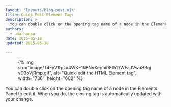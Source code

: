 ```yaml
---
layout: 'layouts/blog-post.njk'
title: Quick Edit Element Tags
description: >
  You can double click on the opening tag name of a node in the Elements Panel to edit it.
authors:
  - umarhansa
date: 2015-05-18
updated: 2015-05-18

---
```


<figure>
{% Img src="image/T4FyVKpzu4WKF1kBNvXepbi08t52/WFaJVwa8BqjvD3oVjRmp.gif", alt="Quick-edit the HTML Element tag", width="736", height="602" %}
</figure>

You can double click on the opening tag name of a node in the Elements Panel to edit it. When you do, the closing tag is automatically updated with your change.


